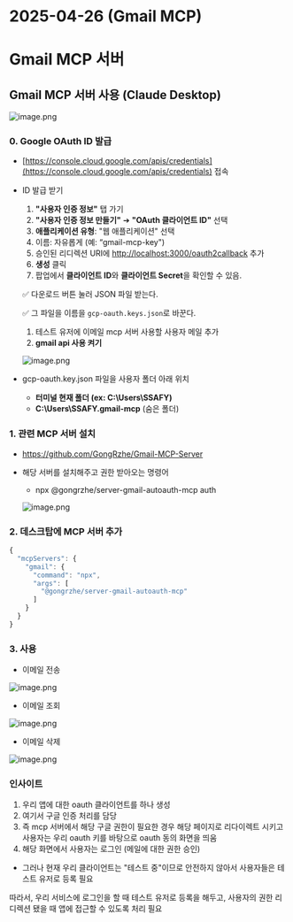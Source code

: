 # 2025-04-26 (Gmail MCP)

# Gmail MCP 서버

## Gmail MCP 서버 사용 (Claude Desktop)

![image.png](image.png)

### 0. Google OAuth ID 발급

- [https://console.cloud.google.com/apis/credentials](https://console.cloud.google.com/apis/credentials) 접속
- ID 발급 받기
    1. **"사용자 인증 정보"** 탭 가기
    2. **"사용자 인증 정보 만들기"** ➔ **"OAuth 클라이언트 ID"** 선택
    3. **애플리케이션 유형**: "웹 애플리케이션" 선택
    4. 이름: 자유롭게 (예: “gmail-mcp-key")
    5. 승인된 리디렉션 URI에 [http://localhost:3000/oauth2callback](http://localhost:3000/oauth2callback) 추가
    6. **생성** 클릭
    7. 팝업에서 **클라이언트 ID**와 **클라이언트 Secret**을 확인할 수 있음.
    
    ✅ 다운로드 버튼 눌러 JSON 파일 받는다.
    
    ✅ 그 파일을 이름을 `gcp-oauth.keys.json`로 바꾼다.
    
    1. 테스트 유저에 이메일 mcp 서버 사용할 사용자 메일 추가
    2. **gmail api 사용 켜기**
    
    ![image.png](image%201.png)
    
- gcp-oauth.key.json 파일을 사용자 폴더 아래 위치
    - **터미널 현재 폴더 (ex: C:\Users\SSAFY)**
    - **C:\Users\SSAFY.gmail-mcp** (숨은 폴더)

### 1. 관련 MCP 서버 설치

- https://github.com/GongRzhe/Gmail-MCP-Server
- 해당 서버를 설치해주고 권한 받아오는 명령어
    - npx @gongrzhe/server-gmail-autoauth-mcp auth
    
    ![image.png](image%202.png)
    

### 2. 데스크탑에 MCP 서버 추가

```jsx
{
  "mcpServers": {
    "gmail": {
      "command": "npx",
      "args": [
        "@gongrzhe/server-gmail-autoauth-mcp"
      ]
    }
  }
}
```

### 3. 사용

- 이메일 전송

![image.png](image%203.png)

- 이메일 조회

![image.png](image%204.png)

- 이메일 삭제

![image.png](image%205.png)

### 인사이트

1. 우리 앱에 대한 oauth 클라이언트를 하나 생성
2. 여기서 구글 인증 처리를 담당
3. 즉 mcp 서버에서 해당 구글 권한이 필요한 경우 해당 페이지로 리다이렉트 시키고 사용자는 우리 oauth 키를 바탕으로 oauth 동의 화면을 띄움
4. 해당 화면에서 사용자는 로그인 (메일에 대한 권한 승인)
- 그러나 현재 우리 클라이언트는 "테스트 중"이므로 안전하지 않아서 사용자들은 테스트 유저로 등록 필요

따라서,
우리 서비스에 로그인을 할 때 테스트 유저로 등록을 해두고, 사용자의 권한 리디렉션 됐을 때 앱에 접근할 수 있도록 처리 필요